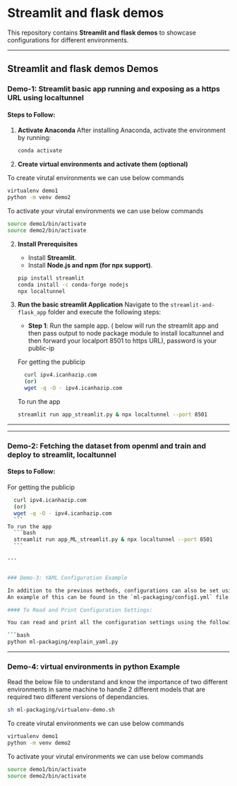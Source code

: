 
# Streamlit and flask demos

This repository contains **Streamlit and flask demos** to showcase configurations for different environments.

---

## Streamlit and flask demos Demos

### Demo-1: Streamlit basic app running and exposing as a https URL using localtunnel

#### Steps to Follow:
   
1. **Activate Anaconda**
   After installing Anaconda, activate the environment by running:
   
   ```bash
   conda activate
   ```

2. **Create virtual environments and activate them (optional)**

To create virutal environments we can use below commands
```bash
virtualenv demo1
python -m venv demo2
```

To activate your virutal environments we can use below commands
```bash
source demo1/bin/activate
source demo2/bin/activate
```

2. **Install Prerequisites**
   - Install **Streamlit**.
   - Install **Node.js and npm (for npx support)**.

    ```bash
   pip install streamlit
   conda install -c conda-forge nodejs
   npx localtunnel
   ```

3. **Run the basic streamlit Application**
   Navigate to the `streamlit-and-flask_app` folder and execute the following steps:

   - **Step 1**: Run the sample app. ( below will run the streamlit app and then pass output to node package module to install localtunnel and then forward your localport 8501 to https URL), password is your public-ip
   
   For getting the publicip
   ```bash
     curl ipv4.icanhazip.com
     (or)
     wget -q -O - ipv4.icanhazip.com
     ```
   To run the app
     ```bash
     streamlit run app_streamlit.py & npx localtunnel --port 8501
     ```
---

---

### Demo-2: Fetching the dataset from openml and train and deploy to streamlit, localtunnel


#### Steps to Follow:

   For getting the publicip

   ```bash
     curl ipv4.icanhazip.com
     (or)
     wget -q -O - ipv4.icanhazip.com
     ```
   To run the app
     ```bash
     streamlit run app_ML_streamlit.py & npx localtunnel --port 8501
     ```

---


### Demo-3: YAML Configuration Example

In addition to the previous methods, configurations can also be set using a YAML file. 
An example of this can be found in the `ml-packaging/config1.yml` file.

#### To Read and Print Configuration Settings:

You can read and print all the configuration settings using the following command:

```bash
python ml-packaging/explain_yaml.py
```

---

### Demo-4: virtual environments in python Example

Read the below file to understand and know the importance of two different environments in same machine to handle 2 different models that are required two different versions of dependancies.

```bash
sh ml-packaging/virtualenv-demo.sh
```
To create virutal environments we can use below commands
```bash
virtualenv demo1
python -m venv demo2
```

To activate your virutal environments we can use below commands
```bash
source demo1/bin/activate
source demo2/bin/activate
```
